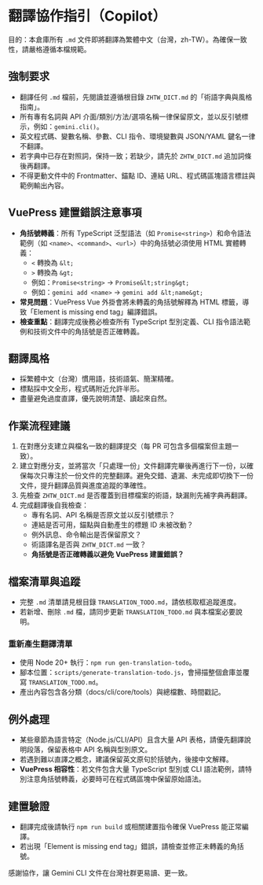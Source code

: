 # 翻譯協作指引（Copilot）

目的：本倉庫所有 `.md` 文件即將翻譯為繁體中文（台灣，zh-TW）。為確保一致性，請嚴格遵循本檔規範。

## 強制要求
- 翻譯任何 `.md` 檔前，先閱讀並遵循根目錄 `ZHTW_DICT.md` 的「術語字典與風格指南」。
- 所有專有名詞與 API 介面/類別/方法/選項名稱一律保留原文，並以反引號標示，例如：`gemini.cli()`。
- 英文程式碼、變數名稱、參數、CLI 指令、環境變數與 JSON/YAML 鍵名一律不翻譯。
- 若字典中已存在對照詞，保持一致；若缺少，請先於 `ZHTW_DICT.md` 追加詞條後再翻譯。
- 不得更動文件中的 Frontmatter、錨點 ID、連結 URL、程式碼區塊語言標註與範例輸出內容。

## VuePress 建置錯誤注意事項
- **角括號轉義**：所有 TypeScript 泛型語法（如 `Promise<string>`）和命令語法範例（如 `<name>`、`<command>`、`<url>`）中的角括號必須使用 HTML 實體轉義：
  - `<` 轉換為 `&lt;`
  - `>` 轉換為 `&gt;`
  - 例如：`Promise<string>` → `Promise&lt;string&gt;`
  - 例如：`gemini add <name>` → `gemini add &lt;name&gt;`
- **常見問題**：VuePress Vue 外掛會將未轉義的角括號解釋為 HTML 標籤，導致「Element is missing end tag」編譯錯誤。
- **檢查重點**：翻譯完成後務必檢查所有 TypeScript 型別定義、CLI 指令語法範例和技術文件中的角括號是否正確轉義。

## 翻譯風格
- 採繁體中文（台灣）慣用語，技術語氣、簡潔精確。
- 標點採中文全形，程式碼附近允許半形。
- 盡量避免過度直譯，優先說明清楚、讀起來自然。

## 作業流程建議
1. 在對應分支建立與檔名一致的翻譯提交（每 PR 可包含多個檔案但主題一致）。
2. 建立對應分支，並將當次「只處理一份」文件翻譯完畢後再進行下一份，以確保每次只專注於一份文件的完整翻譯。避免交錯、遺漏、未完成即切換下一份文件，提升翻譯品質與進度追蹤的準確性。
3. 先檢查 `ZHTW_DICT.md` 是否覆蓋到目標檔案的術語，缺漏則先補字典再翻譯。
4. 完成翻譯後自我檢查：
   - 專有名詞、API 名稱是否原文並以反引號標示？
   - 連結是否可用，錨點與自動產生的標題 ID 未被改動？
   - 例外訊息、命令輸出是否保留原文？
   - 術語譯名是否與 `ZHTW_DICT.md` 一致？
   - **角括號是否正確轉義以避免 VuePress 建置錯誤？**

## 檔案清單與追蹤
- 完整 `.md` 清單請見根目錄 `TRANSLATION_TODO.md`，請依核取框追蹤進度。
- 若新增、刪除 `.md` 檔，請同步更新 `TRANSLATION_TODO.md` 與本檔案必要說明。

### 重新產生翻譯清單
- 使用 Node 20+ 執行：`npm run gen-translation-todo`。
- 腳本位置：`scripts/generate-translation-todo.js`，會掃描整個倉庫並覆寫 `TRANSLATION_TODO.md`。
- 產出內容包含各分類（docs/cli/core/tools）與總檔數、時間戳記。

## 例外處理
- 某些章節為語言特定（Node.js/CLI/API）且含大量 API 表格，請優先翻譯說明段落，保留表格中 API 名稱與型別原文。
- 若遇到難以直譯之概念，建議保留英文原句於括號內，後接中文解釋。
- **VuePress 相容性**：若文件包含大量 TypeScript 型別或 CLI 語法範例，請特別注意角括號轉義，必要時可在程式碼區塊中保留原始語法。

## 建置驗證
- 翻譯完成後請執行 `npm run build` 或相關建置指令確保 VuePress 能正常編譯。
- 若出現「Element is missing end tag」錯誤，請檢查並修正未轉義的角括號。

感謝協作，讓 Gemini CLI 文件在台灣社群更易讀、更一致。